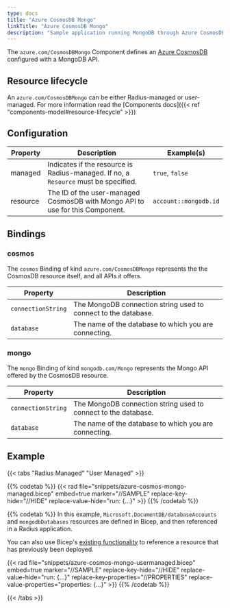 ```yaml
---
type: docs
title: "Azure CosmosDB Mongo"
linkTitle: "Azure CosmosDB Mongo"
description: "Sample application running MongoDB through Azure CosmosDB API"
---
```


The `azure.com/CosmosDBMongo` Component defines an [Azure CosmosDB](https://azure.microsoft.com/en-us/services/cosmos-db/) configured with a MongoDB API.

## Resource lifecycle

An `azure.com/CosmosDBMongo` can be either Radius-managed or user-managed. For more information read the [Components docs]({{< ref "components-model#resource-lifecycle" >}})

## Configuration

| Property | Description | Example(s) |
|----------|-------------|---------|
| managed | Indicates if the resource is Radius-managed. If no, a `Resource` must be specified. | `true`, `false`
| resource | The ID of the user-managed CosmosDB with Mongo API to use for this Component. | `account::mongodb.id`

## Bindings

### cosmos

The `cosmos` Binding of kind `azure.com/CosmosDBMongo` represents the the CosmosDB resource itself, and all APIs it offers.

| Property | Description |
|----------|-------------|
| `connectionString` | The MongoDB connection string used to connect to the database.
| `database` | The name of the database to which you are connecting.

### mongo

The `mongo` Binding of kind `mongodb.com/Mongo` represents the Mongo API offered by the CosmosDB resource.

| Property | Description |
|----------|-------------|
| `connectionString` | The MongoDB connection string used to connect to the database.
| `database` | The name of the database to which you are connecting.

## Example

{{< tabs "Radius Managed" "User Managed" >}}

{{% codetab %}}
{{< rad file="snippets/azure-cosmos-mongo-managed.bicep" embed=true marker="//SAMPLE" replace-key-hide="//HIDE" replace-value-hide="run: {...}" >}}
{{% /codetab %}}

{{% codetab %}}
In this example, `Microsoft.DocumentDB/databaseAccounts` and `mongodbDatabases` resources are defined in Bicep, and then referenced in a Radius application.

You can also use Bicep's [existing functionality](https://docs.microsoft.com/en-us/azure/azure-resource-manager/bicep/resource-declaration?tabs=azure-powershell#reference-existing-resources) to reference a resource that has previously been deployed.

{{< rad file="snippets/azure-cosmos-mongo-usermanaged.bicep" embed=true marker="//SAMPLE" replace-key-hide="//HIDE" replace-value-hide="run: {...}" replace-key-properties="//PROPERTIES" replace-value-properties="properties: {...}" >}}
{{% /codetab %}}

{{< /tabs >}}
